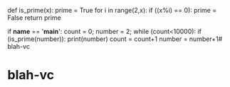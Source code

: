 def is_prime(x):
  prime = True
  for i in range(2,x):
    if ((x%i) == 0):
      prime = False
  return prime

if __name__ == '__main__':
  count = 0;
  number = 2;
  while (count<10000):
    if (is_prime(number)):
      print(number)
      count = count+1
    number = number+1# blah-vc
# blah-vc
